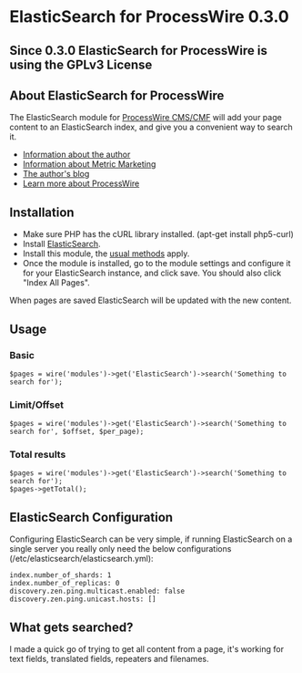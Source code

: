 # ElasticSearch for ProcessWire 0.3.0

## Since 0.3.0 ElasticSearch for ProcessWire is using the GPLv3 License

## About ElasticSearch for ProcessWire

The ElasticSearch module for [ProcessWire CMS/CMF](http://processwire.com/) will add your page content to an ElasticSearch index, and give you a convenient way to search it.

* [Information about the author](http://metricmarketing.ca/jonathan-dart)
* [Information about Metric Marketing](http://metricmarketing.ca)
* [The author's blog](http://metricmarketing.ca/blog/author/jonathan-dart)
* [Learn more about ProcessWire](http://processwire.com)

## Installation

* Make sure PHP has the cURL library installed. (apt-get install php5-curl)
* Install [ElasticSearch](http://www.elasticsearch.org/overview/elkdownloads/).
* Install this module, the [usual methods](http://modules.processwire.com/install-uninstall/) apply.
* Once the module is installed, go to the module settings and configure it for your ElasticSearch instance, and click save. You should also click "Index All Pages".

When pages are saved ElasticSearch will be updated with the new content.

## Usage

### Basic

    $pages = wire('modules')->get('ElasticSearch')->search('Something to search for'); 

### Limit/Offset 

    $pages = wire('modules')->get('ElasticSearch')->search('Something to search for', $offset, $per_page); 

### Total results

	$pages = wire('modules')->get('ElasticSearch')->search('Something to search for'); 
	$pages->getTotal();

## ElasticSearch Configuration

Configuring ElasticSearch can be very simple, if running ElasticSearch on a single server you really only need the below configurations (/etc/elasticsearch/elasticsearch.yml):

    index.number_of_shards: 1
    index.number_of_replicas: 0
    discovery.zen.ping.multicast.enabled: false
    discovery.zen.ping.unicast.hosts: []

## What gets searched?

I made a quick go of trying to get all content from a page, it's working for text fields, translated fields, repeaters and filenames.